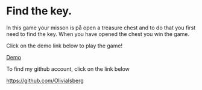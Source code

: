 # Find the key.

In this game your misson is på open a treasure chest and to do that you 
first need to find the key. When you have opened the chest you win the game. 

Click on the demo link below to play the game!

[Demo](https://oliviaisberg.github.io/Find-the-key----text-adventure/)

To find my github account, click on the link below

https://github.com/OliviaIsberg

